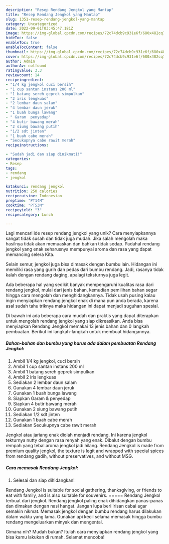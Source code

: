 ```yaml
---
description: "Resep Rendang Jengkol yang Mantap"
title: "Resep Rendang Jengkol yang Mantap"
slug: 1351-resep-rendang-jengkol-yang-mantap
category: Uncategorized
date: 2022-09-01T03:45:47.181Z
image: https://img-global.cpcdn.com/recipes/72c74dcb9c931e6f/680x482cq70/rendang-jengkol-foto-resep-utama.jpg
hideToc: false
enableToc: true
enableTocContent: false
thumbnail: https://img-global.cpcdn.com/recipes/72c74dcb9c931e6f/680x482cq70/rendang-jengkol-foto-resep-utama.jpg
cover: https://img-global.cpcdn.com/recipes/72c74dcb9c931e6f/680x482cq70/rendang-jengkol-foto-resep-utama.jpg
author: Admin
authorAv: notfound
ratingvalue: 3.3
reviewcount: 14
recipeingredient:
- "1/4 kg jengkol cuci bersih"
- "1 cup santan instans 200 ml"
- "1 batang sereh geprek simpulkan"
- "2 iris lengkuas"
- "2 lembar daun salam"
- "4 lembar daun jeruk"
- "1 buah bunga lawang"
- " Garam  penyedap"
- "4 butir bawang merah"
- "2 siung bawang putih"
- "1/2 sdt jinten"
- "1 buah cabe merah"
- "Secukupnya cabe rawit merah"
recipeinstructions:

- "Sudah jadi dan siap dinikmati!"
categories:
- Resep
tags:
- rendang
- jengkol

katakunci: rendang jengkol 
nutrition: 250 calories
recipecuisine: Indonesian
preptime: "PT14M"
cooktime: "PT53M"
recipeyield: "3"
recipecategory: Lunch

---
```





Lagi mencari ide resep rendang jengkol yang unik? Cara menyiapkannya sangat tidak susah dan tidak juga mudah. Jika salah mengolah maka hasilnya tidak akan memuaskan dan bahkan tidak sedap. Padahal rendang jengkol yang enak seharusnya mempunyai aroma dan rasa yang dapat memancing selera Kita.





Selain semur, jengkol juga bisa dimasak dengan bumbu lain. Hidangan ini memiliki rasa yang gurih dan pedas dari bumbu rendang. Jadi, rasanya tidak kalah dengan rendang daging, apalagi teksturnya juga legit.

Ada beberapa hal yang sedikit banyak mempengaruhi kualitas rasa dari rendang jengkol, mulai dari jenis bahan, kemudian pemilihan bahan segar hingga cara mengolah dan menghidangkannya. Tidak usah pusing kalau ingin menyiapkan rendang jengkol enak di mana pun anda berada, karena asal sudah tahu triknya maka hidangan ini dapat menjadi suguhan spesial.






Di bawah ini ada beberapa cara mudah dan praktis yang dapat diterapkan untuk mengolah rendang jengkol yang siap dikreasikan. Anda bisa menyiapkan Rendang Jengkol memakai 13 jenis bahan dan 0 langkah pembuatan. Berikut ini langkah-langkah untuk membuat hidangannya.

<!--inarticleads1-->

##### Bahan-bahan dan bumbu yang harus ada dalam pembuatan Rendang Jengkol:

1. Ambil 1/4 kg jengkol, cuci bersih
1. Ambil 1 cup santan instans 200 ml
1. Ambil 1 batang sereh geprek simpulkan
1. Ambil 2 iris lengkuas
1. Sediakan 2 lembar daun salam
1. Gunakan 4 lembar daun jeruk
1. Gunakan 1 buah bunga lawang
1. Siapkan  Garam &amp; penyedap
1. Siapkan 4 butir bawang merah
1. Gunakan 2 siung bawang putih
1. Sediakan 1/2 sdt jinten
1. Gunakan 1 buah cabe merah
1. Sediakan Secukupnya cabe rawit merah


Jengkol atau jariang enak diolah menjadi rendang. Ini karena jengkol tekturnya nutty dengan rasa renyah yang enak. Dibalut dengan bumbu rempah yang tebal aroma jengkol jadi hilang. Rendang Jengkol is made from premium quality jengkol, the texture is legit and wrapped with special spices from rendang gadih, without preservatives, and without MSG. 

<!--inarticleads2-->

##### Cara memasak Rendang Jengkol:


1. Selesai dan siap dihidangkan!

Rendang Jengkol is suitable for social gathering, thanksgiving, or friends to eat with family, and is also suitable for souvenirs. ===== Rendang Jengkol terbuat dari jengkol. Rendang jengkol paling enak dihidangkan panas-panas dan dimakan dengan nasi hangat. Jangan lupa beri irisan cabai agar semakin nikmat. Memasak jengkol dengan bumbu rendang harus dilakukan dalam waktu yang lama. Gunakan api kecil selama memasak hingga bumbu rendang mengeluarkan minyak dan mengental. 

Gimana nih? Mudah bukan? Itulah cara menyiapkan rendang jengkol yang bisa kamu lakukan di rumah. Selamat mencoba!

